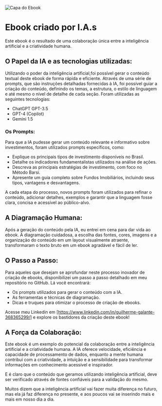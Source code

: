 <div class="container">
    <img src="https://cdn.discordapp.com/attachments/896178519489527818/1239252034964951110/cover_USCMI8GE2.png?ex=66423ee5&is=6640ed65&hm=7b1dedca5ddac51882daa07be98c613cc8703aca330a663b83b6015d306cd212&" alt="Capa do Ebook">
</div>

# Ebook criado por I.A.s
<!DOCTYPE html>
<html lang="pt-BR">
<head>
    <meta charset="UTF-8">
    <meta name="viewport" content="width=device-width, initial-scale=1.0">
       
</head>
<body>
    <div class="container">
        <p>Este ebook é o resultado de uma colaboração única entre a inteligência artificial e a criatividade humana.</p>
        <h2>O Papel da IA e as tecnologias utilizadas:</h2>
        <p>Utilizando o poder da inteligência artificial,foi possível gerar o conteúdo textual deste ebook de forma rápida e eficiente. Através de uma série de prompts, que são instruções detalhadas fornecidas à IA, foi possível guiar a criação do conteúdo, definindo os temas, a estrutura, o estilo de linguagem e até mesmo o nível de detalhe de cada seção. Foram utilizadas as seguintes tecnologias:</p>
        <ul>
            <li>ChatGPT GPT-3.5</li>
            <li>GPT-4 (Copilot)</li>
            <li>Gemini 1.5</li>
        </ul>
        <h3>Os Prompts:</h3>
        <p>Para que a IA pudesse gerar um conteúdo relevante e informativo sobre investimentos, foram utilizados prompts específicos, como:</p>
        <ul>
            <li>Explique os principais tipos de investimento disponíveis no Brasil.</li>
            <li>Detalhe os indicadores fundamentalistas utilizados na análise de ações.</li>
            <li>Descreva as principais estratégias de investimento, com foco no Método Barsi.</li>
            <li>Apresente um guia completo sobre Fundos Imobiliários, incluindo seus tipos, vantagens e desvantagens.</li>
        </ul>
        <p>A cada etapa do processo, novos prompts foram utilizados para refinar o conteúdo, adicionar detalhes, exemplos e garantir que a linguagem fosse clara, concisa e acessível ao público-alvo.</p>
        <h2>A Diagramação Humana:</h2>
        <p>Após a geração do conteúdo pela IA, eu entrei em cena para dar vida ao ebook. A diagramação cuidadosa, a escolha das fontes, cores, imagens e a organização do conteúdo em um layout visualmente atraente, transformaram o texto bruto em um ebook agradável e fácil de ler.</p>
        <h2>O Passo a Passo:</h2>
        <p>Para aqueles que desejam se aprofundar neste processo inovador de criação de ebooks, disponibilizei um passo a passo detalhado em meu repositório no GitHub. Lá você encontrará:</p>
        <ul>
            <li>Os prompts utilizados para gerar o conteúdo com a IA.</li>
            <li>As ferramentas e técnicas de diagramação.</li>
            <li>Dicas e truques para otimizar o processo de criação de ebooks.</li>
        </ul>
        <p>Acesse meu Linkedin em <a href="[linkedin]">[https://www.linkedin.com/in/guilherme-galante-368365299/]</a> e explore os bastidores da criação deste ebook!</p>
        <h2>A Força da Colaboração:</h2>
        <p>Este ebook é um exemplo do potencial da colaboração entre a inteligência artificial e a criatividade humana. A IA oferece velocidade, eficiência e capacidade de processamento de dados, enquanto a mente humana contribui com a criatividade, a intuição e a sensibilidade para transformar informações em conhecimento acessível e inspirador.</p>
        <p>E é claro que o conteúdo que geramos utilizando inteligência artificial, deve ser verificado através de fontes confiáveis para a validação do mesmo.</p>
        <p>Muitos dizem que a inteligência artificial vai fazer muita diferença no futuro, mas ela já faz diferença no presente, e aos poucos vai se inserindo mais e mais em nosso dia a dia.</p>
    </div>
</body>
</html>
